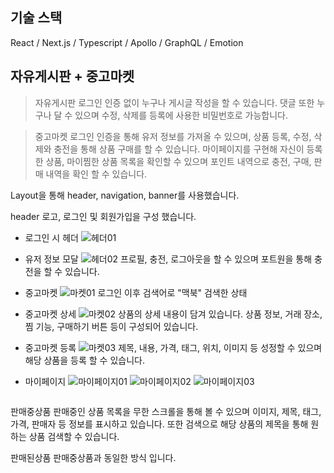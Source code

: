 ## 기술 스택
React / Next.js / Typescript / Apollo / GraphQL / Emotion

## 자유게시판 + 중고마켓
> 자유게시판
로그인 인증 없이 누구나 게시글 작성을 할 수 있습니다.
댓글 또한 누구나 달 수 있으며 수정, 삭제를 등록에 사용한 비밀번호로 가능합니다.

> 중고마켓
로그인 인증을 통해 유저 정보를 가져올 수 있으며, 상품 등록, 수정, 삭제와 충전을 통해 상품 구매를 할 수 있습니다.
마이페이지를 구현해 자신이 등록한 상품, 마이찜한 상품 목록을 확인할 수 있으며
포인트 내역으로 충전, 구매, 판매 내역을 확인 할 수 있습니다.

Layout을 통해 header, navigation, banner를 사용했습니다.

header
로고, 로그인 및 회원가입을 구성 했습니다.

- 로그인 시 헤더
![헤더01](https://github.com/user-attachments/assets/ed536b0a-7f01-4ea1-8183-5f3e87d0107e) 

- 유저 정보 모달
![헤더02](https://github.com/user-attachments/assets/3833e25c-2225-494e-9788-8540181b8ae0)
프로필, 충전, 로그아웃을 할 수 있으며 포트원을 통해 충전을 할 수 있습니다.

- 중고마켓
![마켓01](https://github.com/user-attachments/assets/2ca2d434-4e16-4ab8-944b-ff78df4a773e)
로그인 이후 검색어로 "맥북" 검색한 상태

- 중고마켓 상세
![마켓02](https://github.com/user-attachments/assets/735633e0-485e-40a4-80b8-2fdd26b753d4)
상품의 상세 내용이 담겨 있습니다. 상품 정보, 거래 장소, 찜 기능, 구매하기 버튼 등이 구성되어 있습니다.

- 중고마켓 등록
![마켓03](https://github.com/user-attachments/assets/84bb5ee2-3682-4bcc-9939-05de68cfcf53)
제목, 내용, 가격, 태그, 위치, 이미지 등 성정할 수 있으며 해당 상품을 등록 할 수 있습니다.

- 마이페이지
![마이페이지01](https://github.com/user-attachments/assets/85e7fc2c-21f2-4988-bf34-987bfd643806)
![마이페이지02](https://github.com/user-attachments/assets/5b7cc24c-553e-44ab-ae3a-ac24588f55a4)
![마이페이지03](https://github.com/user-attachments/assets/8f33d7fc-0829-4952-a277-34f2fd4ff861)


```bash

```



판매중상품
판매중인 상품 목록을 무한 스크롤을 통해 볼 수 있으며 이미지, 제목, 태그, 가격, 판매자 등 정보를 표시하고 있습니다.
또한 검색으로 해당 상품의 제목을 통해 원하는 상품 검색할 수 있습니다.

판매된상품
판매중상품과 동일한 방식 입니다.

